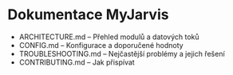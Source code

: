 # Dokumentace MyJarvis

- ARCHITECTURE.md – Přehled modulů a datových toků
- CONFIG.md – Konfigurace a doporučené hodnoty
- TROUBLESHOOTING.md – Nejčastější problémy a jejich řešení
- CONTRIBUTING.md – Jak přispívat
